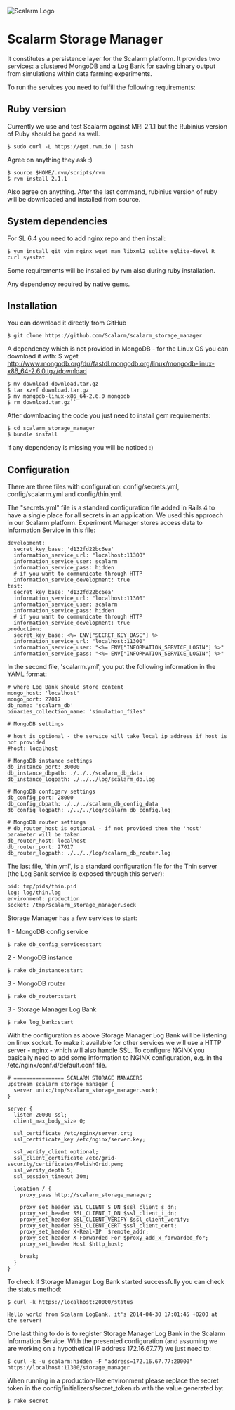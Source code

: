 ![Scalarm Logo](http://scalarm.com/images/scalarmNiebieskiemale.png)

Scalarm Storage Manager
=======================

It constitutes a persistence layer for the Scalarm platform. It provides two services: a clustered MongoDB and
a Log Bank for saving binary output from simulations within data farming experiments.

To run the services you need to fulfill the following requirements:

Ruby version
------------
Currently we use and test Scalarm against MRI 2.1.1 but the Rubinius version of Ruby should be good as well.

```
$ sudo curl -L https://get.rvm.io | bash
```

Agree on anything they ask :)

```
$ source $HOME/.rvm/scripts/rvm
$ rvm install 2.1.1
```

Also agree on anything. After the last command, rubinius version of ruby will be downloaded and installed from source.


System dependencies
-------------------

For SL 6.4 you need to add nginx repo and then install:

```
$ yum install git vim nginx wget man libxml2 sqlite sqlite-devel R curl sysstat
```

Some requirements will be installed by rvm also during ruby installation.

Any dependency required by native gems.

Installation
------------

You can download it directly from GitHub

```
$ git clone https://github.com/Scalarm/scalarm_storage_manager
```

A dependency which is not provided in MongoDB - for the Linux OS you can download it with:
$ wget http://www.mongodb.org/dr//fastdl.mongodb.org/linux/mongodb-linux-x86_64-2.6.0.tgz/download

```
$ mv download download.tar.gz
$ tar xzvf download.tar.gz
$ mv mongodb-linux-x86_64-2.6.0 mongodb
$ rm download.tar.gz``
```

After downloading the code you just need to install gem requirements:

```
$ cd scalarm_storage_manager
$ bundle install
```

if any dependency is missing you will be noticed :)

Configuration
-------------

There are three files with configuration: config/secrets.yml, config/scalarm.yml and config/thin.yml.

The "secrets.yml" file is a standard configuration file added in Rails 4 to have a single place for all secrets in
an application. We used this approach in our Scalarm platform. Experiment Manager stores access data to Information Service in this file:

```
development:
  secret_key_base: 'd132fd22bc6ea'
  information_service_url: "localhost:11300"
  information_service_user: scalarm
  information_service_pass: hidden
  # if you want to communicate through HTTP
  information_service_development: true
test:
  secret_key_base: 'd132fd22bc6ea'
  information_service_url: "localhost:11300"
  information_service_user: scalarm
  information_service_pass: hidden
  # if you want to communicate through HTTP
  information_service_development: true
production:
  secret_key_base: <%= ENV["SECRET_KEY_BASE"] %>
  information_service_url: "localhost:11300"
  information_service_user: "<%= ENV["INFORMATION_SERVICE_LOGIN"] %>"
  information_service_pass: "<%= ENV["INFORMATION_SERVICE_LOGIN"] %>"
```

In the second file, 'scalarm.yml', you put the following information in the YAML format:

```
# where Log Bank should store content
mongo_host: 'localhost'
mongo_port: 27017
db_name: 'scalarm_db'
binaries_collection_name: 'simulation_files'

# MongoDB settings

# host is optional - the service will take local ip address if host is not provided
#host: localhost

# MongoDB instance settings
db_instance_port: 30000
db_instance_dbpath: ./../../scalarm_db_data
db_instance_logpath: ./../../log/scalarm_db.log

# MongoDB configsrv settings
db_config_port: 28000
db_config_dbpath: ./../../scalarm_db_config_data
db_config_logpath: ./../../log/scalarm_db_config.log

# MongoDB router settings
# db_router_host is optional - if not provided then the 'host' parameter will be taken
db_router_host: localhost
db_router_port: 27017
db_router_logpath: ./../../log/scalarm_db_router.log
```

The last file, 'thin.yml', is a standard configuration file for the Thin server (the Log Bank service is exposed through
this server):
```
pid: tmp/pids/thin.pid
log: log/thin.log
environment: production
socket: /tmp/scalarm_storage_manager.sock
```

Storage Manager has a few services to start:

1 - MongoDB config service
```
$ rake db_config_service:start
```

2 - MongoDB instance
```
$ rake db_instance:start
```

3 - MongoDB router
```
$ rake db_router:start
```

3 - Storage Manager Log Bank
```
$ rake log_bank:start
```

With the configuration as above Storage Manager Log Bank will be listening on linux socket. To make it available for other services we will use a HTTP server - nginx - which will also handle SSL.
To configure NGINX you basically need to add some information to NGINX configuration, e.g. in the /etc/nginx/conf.d/default.conf file.

```
# ================ SCALARM STORAGE MANAGERS
upstream scalarm_storage_manager {
  server unix:/tmp/scalarm_storage_manager.sock;
}

server {
  listen 20000 ssl;
  client_max_body_size 0;

  ssl_certificate /etc/nginx/server.crt;
  ssl_certificate_key /etc/nginx/server.key;

  ssl_verify_client optional;
  ssl_client_certificate /etc/grid-security/certificates/PolishGrid.pem;
  ssl_verify_depth 5;
  ssl_session_timeout 30m;

  location / {
    proxy_pass http://scalarm_storage_manager;

    proxy_set_header SSL_CLIENT_S_DN $ssl_client_s_dn;
    proxy_set_header SSL_CLIENT_I_DN $ssl_client_i_dn;
    proxy_set_header SSL_CLIENT_VERIFY $ssl_client_verify;
    proxy_set_header SSL_CLIENT_CERT $ssl_client_cert;
    proxy_set_header X-Real-IP  $remote_addr;
    proxy_set_header X-Forwarded-For $proxy_add_x_forwarded_for;
    proxy_set_header Host $http_host;

    break;
  }
}
```

To check if Storage Manager Log Bank started successfully you can check the status method:

```
$ curl -k https://localhost:20000/status

Hello world from Scalarm LogBank, it's 2014-04-30 17:01:45 +0200 at the server!

```
One last thing to do is to register Storage Manager Log Bank in the Scalarm Information Service. With the presented configuration (and assuming we are working on a hypothetical IP address 172.16.67.77) we just need to:

```
$ curl -k -u scalarm:hidden -F "address=172.16.67.77:20000" https://localhost:11300/storage_manager
```

When running in a production-like environment please replace the secret token in the config/initializers/secret_token.rb with the value generated by:

```
$ rake secret
```
